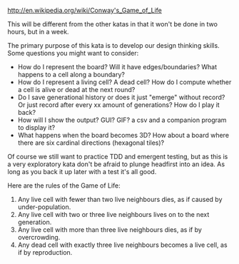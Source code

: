 http://en.wikipedia.org/wiki/Conway's_Game_of_Life

This will be different from the other katas in that it won't be done in two hours,
but in a week.

The primary purpose of this kata is to develop our design thinking skills. Some
questions you might want to consider:
* How do I represent the board? Will it have edges/boundaries? What happens to a
  cell along a boundary?
* How do I represent a living cell? A dead cell? How do I compute whether a cell
  is alive or dead at the next round?
* Do I save generational history or does it just "emerge" without record? Or just
  record after every xx amount of generations? How do I play it back?
* How will I show the output? GUI? GIF? a csv and a companion program to display it?
* What happens when the board becomes 3D? How about a board where there are six
  cardinal directions (hexagonal tiles)?

Of course we still want to practice TDD and emergent testing, but as this is a very
exploratory kata don't be afraid to plunge headfirst into an idea. As long as you
back it up later with a test it's all good.

Here are the rules of the Game of Life:

1. Any live cell with fewer than two live neighbours dies, as if caused by under-population.
2. Any live cell with two or three live neighbours lives on to the next generation.
3. Any live cell with more than three live neighbours dies, as if by overcrowding.
4. Any dead cell with exactly three live neighbours becomes a live cell, as if by reproduction.